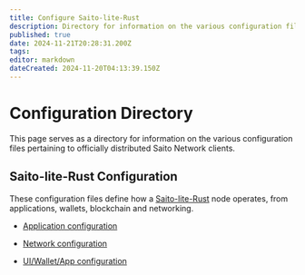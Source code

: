 ```yaml
---
title: Configure Saito-lite-Rust
description: Directory for information on the various configuration files which dictate how a Saito-lite-Rust client operates.
published: true
date: 2024-11-21T20:28:31.200Z
tags: 
editor: markdown
dateCreated: 2024-11-20T04:13:39.150Z
---
```


# Configuration Directory

This page serves as a directory for information on the various configuration files pertaining to officially distributed Saito Network clients.

## Saito-lite-Rust Configuration

These configuration files define how a [Saito-lite-Rust](/tech/install/javascript) node operates, from applications, wallets, blockchain and networking.

- [Application configuration](./config/applications)

- [Network configuration](./config/network)

- [UI/Wallet/App configuration](./config/settings)

## 